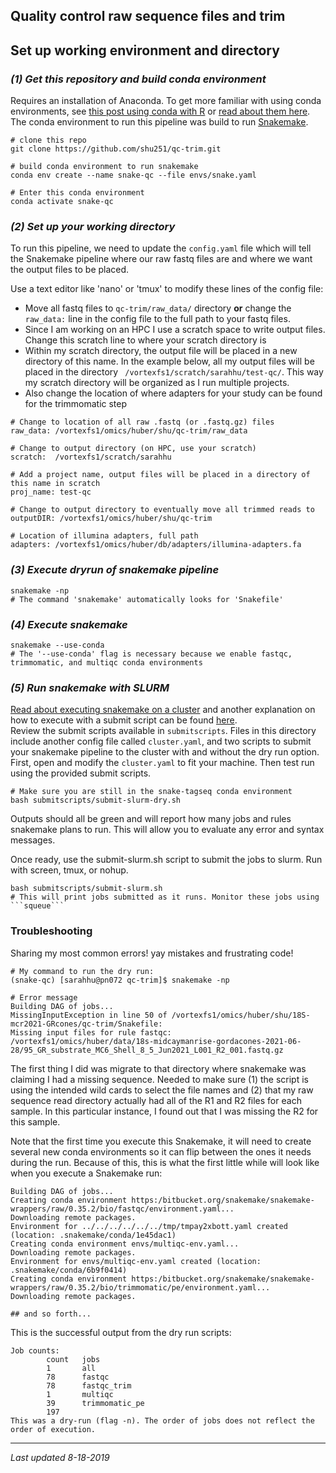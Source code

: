 ## Quality control raw sequence files and trim

## Set up working environment and directory

### _(1) Get this repository and build conda environment_
Requires an installation of Anaconda. To get more familiar with using conda environments, see [this post using conda with R](https://alexanderlabwhoi.github.io/post/anaconda-r-sarah/) or [read about them here](https://docs.conda.io/projects/conda/en/latest/user-guide/tasks/manage-environments.html). The conda environment to run this pipeline was build to run [Snakemake](https://snakemake.readthedocs.io/en/stable/).
```
# clone this repo
git clone https://github.com/shu251/qc-trim.git

# build conda environment to run snakemake
conda env create --name snake-qc --file envs/snake.yaml

# Enter this conda environment
conda activate snake-qc
```

### _(2) Set up your working directory_

To run this pipeline, we need to update the ```config.yaml``` file which will tell the Snakemake pipeline where our raw fastq files are and where we want the output files to be placed.

 Use a text editor like 'nano' or 'tmux' to modify these lines of the config file:
* Move all fastq files to ```qc-trim/raw_data/``` directory **or** change the ```raw_data:``` line in the config file to the full path to your fastq files.
* Since I am working on an HPC I use a scratch space to write output files. Change this scratch line to where your scratch directory is
* Within my scratch directory, the output file will be placed in a new directory of this name. In the example below, all my output files will be placed in the directory ``` /vortexfs1/scratch/sarahhu/test-qc/```. This way my scratch directory will be organized as I run multiple projects.
* Also change the location of where adapters for your study can be found for the trimmomatic step
```
# Change to location of all raw .fastq (or .fastq.gz) files
raw_data: /vortexfs1/omics/huber/shu/qc-trim/raw_data

# Change to output directory (on HPC, use your scratch)
scratch:  /vortexfs1/scratch/sarahhu

# Add a project name, output files will be placed in a directory of this name in scratch
proj_name: test-qc

# Change to output directory to eventually move all trimmed reads to
outputDIR: /vortexfs1/omics/huber/shu/qc-trim

# Location of illumina adapters, full path
adapters: /vortexfs1/omics/huber/db/adapters/illumina-adapters.fa
```

### _(3) Execute dryrun of snakemake pipeline_

```
snakemake -np
# The command 'snakemake' automatically looks for 'Snakefile'
```

### _(4) Execute snakemake_

```
snakemake --use-conda
# The '--use-conda' flag is necessary because we enable fastqc, trimmomatic, and multiqc conda environments
```

### _(5) Run snakemake with SLURM_
[Read about executing snakemake on a cluster](https://snakemake.readthedocs.io/en/stable/executable.html) and another explanation on how to execute with a submit script can be found [here](https://hpc-carpentry.github.io/hpc-python/17-cluster/).    
Review the submit scripts available in ```submitscripts```. Files in this directory include another config file called ```cluster.yaml```, and two scripts to submit your snakemake pipeline to the cluster with and without the dry run option.   
First, open and modify the ```cluster.yaml``` to fit your machine. Then test run using the provided submit scripts.
```
# Make sure you are still in the snake-tagseq conda environment
bash submitscripts/submit-slurm-dry.sh
```
Outputs should all be green and will report how many jobs and rules snakemake plans to run. This will allow you to evaluate any error and syntax messages.  

Once ready, use the submit-slurm.sh script to submit the jobs to slurm. Run with screen, tmux, or nohup.
```
bash submitscripts/submit-slurm.sh
# This will print jobs submitted as it runs. Monitor these jobs using ```squeue```

```

### Troubleshooting

Sharing my most common errors! yay mistakes and frustrating code!

```
# My command to run the dry run:
(snake-qc) [sarahhu@pn072 qc-trim]$ snakemake -np

# Error message
Building DAG of jobs...
MissingInputException in line 50 of /vortexfs1/omics/huber/shu/18S-mcr2021-GRcones/qc-trim/Snakefile:
Missing input files for rule fastqc:
/vortexfs1/omics/huber/data/18s-midcaymanrise-gordacones-2021-06-28/95_GR_substrate_MC6_Shell_8_5_Jun2021_L001_R2_001.fastq.gz
```

The first thing I did was migrate to that directory where snakemake was claiming I had a missing sequence. Needed to make sure (1) the script is using the intended wild cards to select the file names and (2) that my raw sequence read directory actually had all of the R1 and R2 files for each sample. In this particular instance, I found out that I was missing the R2 for this sample. 

Note that the first time you execute this Snakemake, it will need to create several new conda environments so it can flip between the ones it needs during the run. Because of this, this is what the first little while will look like when you execute a Snakemake run:
```
Building DAG of jobs...
Creating conda environment https:/bitbucket.org/snakemake/snakemake-wrappers/raw/0.35.2/bio/fastqc/environment.yaml...
Downloading remote packages.
Environment for ../../../../../../tmp/tmpay2xbott.yaml created (location: .snakemake/conda/1e45dac1)
Creating conda environment envs/multiqc-env.yaml...
Downloading remote packages.
Environment for envs/multiqc-env.yaml created (location: .snakemake/conda/6b9f0414)
Creating conda environment https:/bitbucket.org/snakemake/snakemake-wrappers/raw/0.35.2/bio/trimmomatic/pe/environment.yaml...
Downloading remote packages.

## and so forth...

```



This is the successful output from the dry run scripts:
```
Job counts:
        count   jobs
        1       all
        78      fastqc
        78      fastqc_trim
        1       multiqc
        39      trimmomatic_pe
        197
This was a dry-run (flag -n). The order of jobs does not reflect the order of execution.
```



***
_Last updated 8-18-2019_
